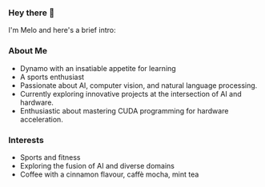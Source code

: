### Hey there 👋
I'm Melo
and here's a brief intro:

### About Me

- Dynamo with an insatiable appetite for learning
- A sports enthusiast
- Passionate about AI, computer vision, and natural language processing.
- Currently exploring innovative projects at the intersection of AI and hardware.
- Enthusiastic about mastering CUDA programming for hardware acceleration.

### Interests
- Sports and fitness
- Exploring the fusion of AI and diverse domains
- Coffee with a cinnamon flavour, caffè mocha, mint tea

<!--
**MelikaRad/MelikaRad** is a ✨ _special_ ✨ repository because its `README.md` (this file) appears on your GitHub profile.

Here are some ideas to get you started:

- 🔭 I’m currently working on ...
- 🌱 I’m currently learning ...
- 👯 I’m looking to collaborate on ...
- 🤔 I’m looking for help with ...
- 💬 Ask me about ...
- 📫 How to reach me: ...
- 😄 Pronouns: ...
- ⚡ Fun fact: ...
-->
